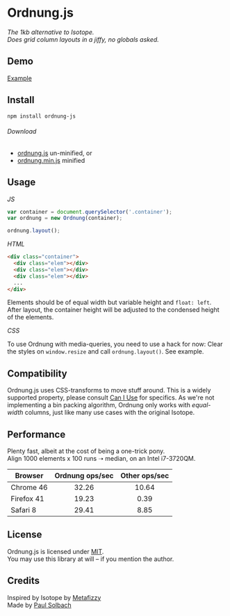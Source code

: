 # Ordnung.js
_The 1kb alternative to Isotope._    
_Does grid column layouts in a jiffy, no globals asked._

## Demo

<a href="http://static.psolbach.com/ordnung.js/example" target="_blank">Example</a>

## Install
`npm install ordnung-js`


###### Download
+ [ordnung.js](https://raw.githubusercontent.com/psolbach/ordnung/master/ordnung.js) un-minified, or
+ [ordnung.min.js](https://raw.githubusercontent.com/psolbach/ordnung/master/ordnung.min.js) minified


## Usage

_JS_

``` js
var container = document.querySelector('.container');
var ordnung = new Ordnung(container);

ordnung.layout();
```

_HTML_
``` html
<div class="container">
  <div class="elem"></div>
  <div class="elem"></div>
  <div class="elem"></div>
  ...
</div>
```

Elements should be of equal width but variable height and ``float: left``.    
After layout, the container height will be adjusted to the condensed height of the elements.    

_CSS_    

To use Ordnung with media-queries, you need to use a hack for now:
Clear the styles on ``window.resize`` and call ``ordnung.layout()``. See example.

## Compatibility
Ordnung.js uses CSS-transforms to move stuff around. This is a widely supported property, please consult [Can I Use](http://caniuse.com/#feat=transforms2d) for specifics. As we're not implementing a bin packing algorithm, Ordnung only works with _equal-width_ columns, just like many use cases with the original Isotope.

## Performance
Plenty fast, albeit at the cost of being a one-trick pony.  
Align 1000 elements x 100 runs ➝ median, on an Intel i7-3720QM.

| Browser            | Ordnung ops/sec      | Other ops/sec        |
| ------------------ |:--------------------:|:--------------------:|
| Chrome 46          | 32.26                | 10.64                |
| Firefox 41         | 19.23                | 0.39                 |
| Safari 8           | 29.41                | 8.85                 |

## License

Ordnung.js is licensed under [MIT](https://opensource.org/licenses/MIT).    
You may use this library at will – if you mention the author.

## Credits
Inspired by Isotope by [Metafizzy](http://metafizzy.co)    
Made by [Paul Solbach](http://twitter.com/___paul)
